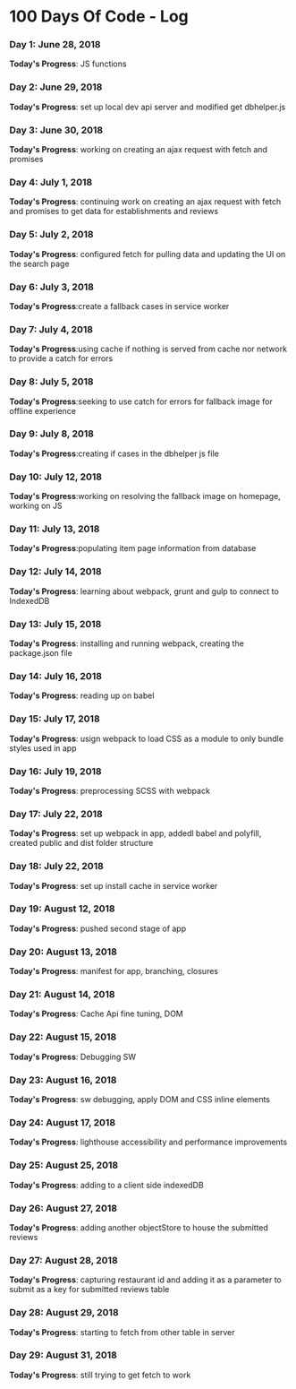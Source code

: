 # 100 Days Of Code - Log
### Day 1: June 28, 2018
**Today's Progress**: JS functions

### Day 2: June 29, 2018
**Today's Progress**: set up local dev api server and modified get dbhelper.js
### Day 3: June 30, 2018
**Today's Progress**: working on creating an ajax request with fetch and promises
### Day 4: July 1, 2018
**Today's Progress**: continuing work on creating an ajax request with fetch and promises to get data for establishments and reviews 
### Day 5: July 2, 2018
**Today's Progress**: configured fetch for pulling data and updating the UI on the search page 
### Day 6: July 3, 2018
**Today's Progress**:create a fallback cases in service worker 
### Day 7: July 4, 2018
**Today's Progress**:using cache if nothing is served from cache nor network to provide a catch for errors
### Day 8: July 5, 2018
**Today's Progress**:seeking to use catch for errors for fallback image for offline experience
### Day 9: July 8, 2018
**Today's Progress**:creating if cases in the dbhelper js file
### Day 10: July 12, 2018
**Today's Progress**:working on resolving the fallback image on homepage, working on JS
### Day 11: July 13, 2018
**Today's Progress**:populating item page information from database
### Day 12: July 14, 2018
**Today's Progress**: learning about webpack, grunt and gulp to connect to IndexedDB
### Day 13: July 15, 2018
**Today's Progress**: installing and running webpack, creating the package.json file
### Day 14: July 16, 2018
**Today's Progress**: reading up on babel
### Day 15: July 17, 2018
**Today's Progress**: usign webpack to load CSS as a module to only bundle styles used in app
### Day 16: July 19, 2018
**Today's Progress**: preprocessing SCSS with webpack
### Day 17: July 22, 2018
**Today's Progress**: set up webpack in app, addedl babel and polyfill, created public and dist folder structure
### Day 18: July 22, 2018
**Today's Progress**: set up install cache in service worker
### Day 19: August 12, 2018
**Today's Progress**: pushed second stage of app
### Day 20: August 13, 2018
**Today's Progress**: manifest for app, branching, closures
### Day 21: August 14, 2018
**Today's Progress**: Cache Api fine tuning, DOM
### Day 22: August 15, 2018
**Today's Progress**: Debugging SW
### Day 23: August 16, 2018
**Today's Progress**: sw debugging, apply DOM and CSS inline elements
### Day 24: August 17, 2018
**Today's Progress**: lighthouse accessibility and performance improvements
### Day 25: August 25, 2018
**Today's Progress**: adding to a client side indexedDB
### Day 26: August 27, 2018
**Today's Progress**: adding another objectStore to house the submitted reviews
### Day 27: August 28, 2018
**Today's Progress**: capturing restaurant id and adding it as a parameter to submit as a key for submitted reviews table
### Day 28: August 29, 2018
**Today's Progress**: starting to fetch from other table in server
### Day 29: August 31, 2018
**Today's Progress**: still trying to get  fetch to work
<!-- ### Day 0: February 30, 2016 (Example 1)
##### (delete me or comment me out)

**Today's Progress**: Fixed CSS, worked on canvas functionality for the app.

**Thoughts:** I really struggled with CSS, but, overall, I feel like I am slowly getting better at it. Canvas is still new for me, but I managed to figure out some basic functionality.

**Link to work:** [Calculator App](http://www.example.com)

### Day 0: February 30, 2016 (Example 2)
##### (delete me or comment me out)

**Today's Progress**: Fixed CSS, worked on canvas functionality for the app.

**Thoughts**: I really struggled with CSS, but, overall, I feel like I am slowly getting better at it. Canvas is still new for me, but I managed to figure out some basic functionality.

**Link(s) to work**: [Calculator App](http://www.example.com)


### Day 1: June 27, Monday

**Today's Progress**: I've gone through many exercises on FreeCodeCamp.

**Thoughts** I've recently started coding, and it's a great feeling when I finally solve an algorithm challenge after a lot of attempts and hours spent.

**Link(s) to work**
1. [Find the Longest Word in a String](https://www.freecodecamp.com/challenges/find-the-longest-word-in-a-string)
2. [Title Case a Sentence](https://www.freecodecamp.com/challenges/title-case-a-sentence) -->
